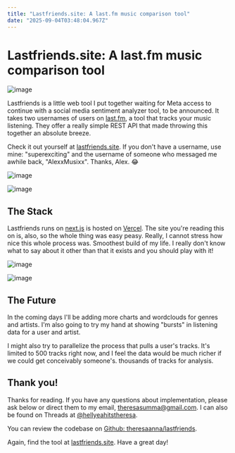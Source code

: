 ```yaml
---
title: "Lastfriends.site: A last.fm music comparison tool"
date: "2025-09-04T03:48:04.967Z"
---
```


# Lastfriends.site: A last.fm music comparison tool

![image](/img/lastfriends1.png)

Lastfriends is a little web tool I put together waiting for Meta access to continue with a social media sentiment analyzer tool, to be announced. It takes two usernames of users on [last.fm](https://last.fm), a tool that tracks your music listening. They offer a really simple REST API that made throwing this together an absolute breeze.

Check it out yourself at [lastfriends.site](https://lastfriends.site). If you don't have a username, use mine: "superexciting" and the username of someone who messaged me awhile back, "AlexxMusixx". Thanks, Alex. 😂

![image](/img/lastfriends2.png)

![image](/img/lastfriends3.png)

## The Stack
Lastfriends runs on [next.js](https://nextjs.org/) is hosted on [Vercel](https://vercel.app). The site you're reading this on is, also, so the whole thing was easy peasy. Really, I cannot stress how nice this whole process was. Smoothest build of my life. I really don't know what to say about it other than that it exists and you should play with it!

![image](/img/lastfriends4.png)

![image](/img/lastfriends5.png)

## The Future
In the coming days I'll be adding more charts and wordclouds for genres and artists. I'm also going to try my hand at showing "bursts" in listening data for a user and artist.

I might also try to parallelize the process that pulls a user's tracks. It's limited to 500 tracks right now, and I feel the data would be much richer if we could get conceivably someone's. thousands of tracks for analysis.

## Thank you!
Thanks for reading. If you have any questions about implementation, please ask below or direct them to my email, [theresasumma@gmail.com](mailto:theresasumma@gmail.com). I can also be found on Threads at [@hellyeahitstheresa](https://www.threads.com/@hellyeahitstheresa).

You can review the codebase on [Github: theresaanna/lastfriends](https://github.com/theresaanna/lastfriends). 

Again, find the tool at [lastfriends.site](https://lastfriends.site). Have a great day!
